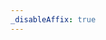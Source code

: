```yaml
---
_disableAffix: true
---
```

<style>
    #wrapper
    {
        height: 100%;
    }

    [role="main"]
    {
        display: flex;
        height: 100%;
    }

    .article
    {
        width: 100%;
    }

    .article > *
    {
        height: 100%;
    }

    .content
    {
        display: flex;
        height: 100%;
    }

    #mux-container
    {
        flex: 1;
    }

    #mux-container > *
    {
      width: 100%;
      height: 100%;
    }
</style>
<div id="mux-container"><canvas></canvas></div>
<script src="playground/gallery/gallery.loader.js"></script>
<script>
    createUnityInstance(document.getElementById("mux-container").lastChild, {
        dataUrl: "playground/gallery/gallery.data",
        frameworkUrl: "playground/gallery/gallery.framework.js",
        codeUrl: "playground/gallery/gallery.wasm",
        symbolsUrl: "playground/gallery/gallery.symbols.json",
        streamingAssetsUrl: "StreamingAssets",
        companyName: "pixiv",
        productName: "Mux Documentation",
        productVersion: "1.0",
    });
</script>
